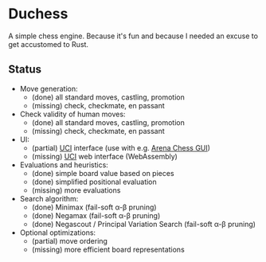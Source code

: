 # Duchess
A simple chess engine. 
Because it's fun and because I needed an excuse to get accustomed to Rust.

## Status
- Move generation:
  - (done) all standard moves, castling, promotion
  - (missing) check, checkmate, en passant
- Check validity of human moves:
  - (done) all standard moves, castling, promotion
  - (missing) check, checkmate, en passant
- UI:
  - (partial) [UCI](https://en.wikipedia.org/wiki/Universal_Chess_Interface) interface (use with e.g. [Arena Chess GUI](http://www.playwitharena.de/))
  - (missing) [UCI](https://en.wikipedia.org/wiki/Universal_Chess_Interface) web interface (WebAssembly)
- Evaluations and heuristics:
  - (done) simple board value based on pieces
  - (done) simplified positional evaluation
  - (missing) more evaluations
- Search algorithm:
  - (done) Minimax (fail-soft α-β pruning)
  - (done) Negamax (fail-soft α-β pruning)
  - (done) Negascout  / Principal Variation Search (fail-soft α-β pruning)
- Optional optimizations:
  - (partial) move ordering
  - (missing) more efficient board representations


